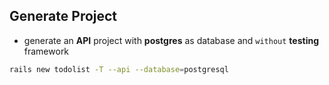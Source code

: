 ## Generate Project
- generate an **API** project with **postgres** as database and `without` **testing** framework
```sh
rails new todolist -T --api --database=postgresql
```